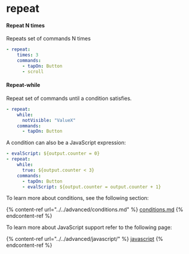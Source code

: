 # repeat

#### Repeat N times

Repeats set of commands N times

```yaml
- repeat:
    times: 3
    commands:
      - tapOn: Button
      - scroll
```

#### Repeat-while

Repeat set of commands until a condition satisfies.

```yaml
- repeat:
    while:
      notVisible: "ValueX"
    commands:
      - tapOn: Button
```

A condition can also be a JavaScript expression:

```yaml
- evalScript: ${output.counter = 0}
- repeat:
    while:
      true: ${output.counter < 3}
    commands:
      - tapOn: Button
      - evalScript: ${output.counter = output.counter + 1}
```

To learn more about conditions, see the following section:

{% content-ref url="../../advanced/conditions.md" %}
[conditions.md](../../advanced/conditions.md)
{% endcontent-ref %}

To learn more about JavaScript support refer to the following page:

{% content-ref url="../../advanced/javascript/" %}
[javascript](../../advanced/javascript/)
{% endcontent-ref %}
